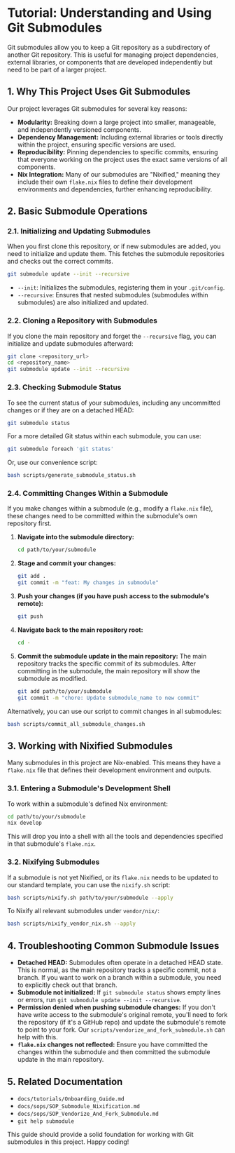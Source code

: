 # Tutorial: Understanding and Using Git Submodules

Git submodules allow you to keep a Git repository as a subdirectory of another Git repository. This is useful for managing project dependencies, external libraries, or components that are developed independently but need to be part of a larger project.

## 1. Why This Project Uses Git Submodules

Our project leverages Git submodules for several key reasons:

*   **Modularity:** Breaking down a large project into smaller, manageable, and independently versioned components.
*   **Dependency Management:** Including external libraries or tools directly within the project, ensuring specific versions are used.
*   **Reproducibility:** Pinning dependencies to specific commits, ensuring that everyone working on the project uses the exact same versions of all components.
*   **Nix Integration:** Many of our submodules are "Nixified," meaning they include their own `flake.nix` files to define their development environments and dependencies, further enhancing reproducibility.

## 2. Basic Submodule Operations

### 2.1. Initializing and Updating Submodules

When you first clone this repository, or if new submodules are added, you need to initialize and update them. This fetches the submodule repositories and checks out the correct commits.

```bash
git submodule update --init --recursive
```

*   `--init`: Initializes the submodules, registering them in your `.git/config`.
*   `--recursive`: Ensures that nested submodules (submodules within submodules) are also initialized and updated.

### 2.2. Cloning a Repository with Submodules

If you clone the main repository and forget the `--recursive` flag, you can initialize and update submodules afterward:

```bash
git clone <repository_url>
cd <repository_name>
git submodule update --init --recursive
```

### 2.3. Checking Submodule Status

To see the current status of your submodules, including any uncommitted changes or if they are on a detached HEAD:

```bash
git submodule status
```

For a more detailed Git status within each submodule, you can use:

```bash
git submodule foreach 'git status'
```

Or, use our convenience script:

```bash
bash scripts/generate_submodule_status.sh
```

### 2.4. Committing Changes Within a Submodule

If you make changes within a submodule (e.g., modify a `flake.nix` file), these changes need to be committed within the submodule's own repository first.

1.  **Navigate into the submodule directory:**
    ```bash
    cd path/to/your/submodule
    ```
2.  **Stage and commit your changes:**
    ```bash
    git add .
    git commit -m "feat: My changes in submodule"
    ```
3.  **Push your changes (if you have push access to the submodule's remote):**
    ```bash
    git push
    ```
4.  **Navigate back to the main repository root:**
    ```bash
    cd -
    ```
5.  **Commit the submodule update in the main repository:** The main repository tracks the specific commit of its submodules. After committing in the submodule, the main repository will show the submodule as modified.
    ```bash
    git add path/to/your/submodule
    git commit -m "chore: Update submodule_name to new commit"
    ```

Alternatively, you can use our script to commit changes in all submodules:

```bash
bash scripts/commit_all_submodule_changes.sh
```

## 3. Working with Nixified Submodules

Many submodules in this project are Nix-enabled. This means they have a `flake.nix` file that defines their development environment and outputs.

### 3.1. Entering a Submodule's Development Shell

To work within a submodule's defined Nix environment:

```bash
cd path/to/your/submodule
nix develop
```

This will drop you into a shell with all the tools and dependencies specified in that submodule's `flake.nix`.

### 3.2. Nixifying Submodules

If a submodule is not yet Nixified, or its `flake.nix` needs to be updated to our standard template, you can use the `nixify.sh` script:

```bash
bash scripts/nixify.sh path/to/your/submodule --apply
```

To Nixify all relevant submodules under `vendor/nix/`:

```bash
bash scripts/nixify_vendor_nix.sh --apply
```

## 4. Troubleshooting Common Submodule Issues

*   **Detached HEAD:** Submodules often operate in a detached HEAD state. This is normal, as the main repository tracks a specific commit, not a branch. If you want to work on a branch within a submodule, you need to explicitly check out that branch.
*   **Submodule not initialized:** If `git submodule status` shows empty lines or errors, run `git submodule update --init --recursive`.
*   **Permission denied when pushing submodule changes:** If you don't have write access to the submodule's original remote, you'll need to fork the repository (if it's a GitHub repo) and update the submodule's remote to point to your fork. Our `scripts/vendorize_and_fork_submodule.sh` can help with this.
*   **`flake.nix` changes not reflected:** Ensure you have committed the changes within the submodule and then committed the submodule update in the main repository.

## 5. Related Documentation

*   `docs/tutorials/Onboarding_Guide.md`
*   `docs/sops/SOP_Submodule_Nixification.md`
*   `docs/sops/SOP_Vendorize_And_Fork_Submodule.md`
*   `git help submodule`

This guide should provide a solid foundation for working with Git submodules in this project. Happy coding!